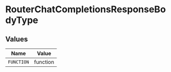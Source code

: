 # RouterChatCompletionsResponseBodyType


## Values

| Name       | Value      |
| ---------- | ---------- |
| `FUNCTION` | function   |